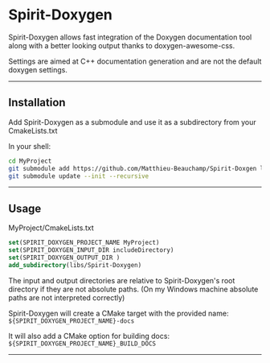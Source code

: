 # Spirit-Doxygen

Spirit-Doxygen allows fast integration of the Doxygen documentation tool
along with a better looking output thanks to doxygen-awesome-css.

Settings are aimed at C++ documentation generation and are not the default 
doxygen settings.

--------------------------------------------------------------------------------
## Installation

Add Spirit-Doxygen as a submodule and use it as a subdirectory from
your CmakeLists.txt

In your shell:
```sh
cd MyProject
git submodule add https://github.com/Matthieu-Beauchamp/Spirit-Doxgen libs/Spirit-Doxygen
git submodule update --init --recursive
```

--------------------------------------------------------------------------------
## Usage

MyProject/CmakeLists.txt
```cmake
set(SPIRIT_DOXYGEN_PROJECT_NAME MyProject)
set(SPIRIT_DOXYGEN_INPUT_DIR includeDirectory)
set(SPIRIT_DOXYGEN_OUTPUT_DIR )
add_subdirectory(libs/Spirit-Doxygen)
```

The input and output directories are relative to Spirit-Doxygen's root directory
if they are not absolute paths.
(On my Windows machine absolute paths are not interpreted correctly)

Spirit-Doxygen will create a CMake target with the provided name: <br>
`${SPIRIT_DOXYGEN_PROJECT_NAME}-docs`

It will also add a CMake option for building docs: <br>
`${SPIRIT_DOXYGEN_PROJECT_NAME}_BUILD_DOCS`

--------------------------------------------------------------------------------

